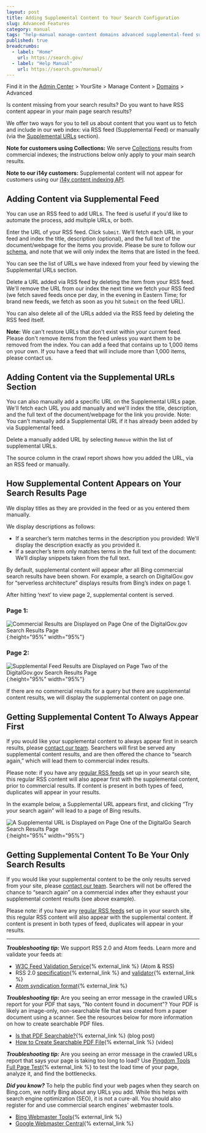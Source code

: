 ```yaml
---
layout: post
title: Adding Supplemental Content to Your Search Configuration
slug: Advanced Features
category: manual
tags: "help-manual manage-content domains advanced supplemental-feed supplemental-urls"
published: true
breadcrumbs:
  - label: "Home"
    url: https://search.gov/
  - label: "Help Manual"
    url: https://search.gov/manual/
---
```


Find it in the [Admin Center](https://search.usa.gov/sites/) > YourSite > Manage Content > [Domains](https://search.gov/manual/domains.html) > Advanced

Is content missing from your search results? Do you want to have RSS content appear in your main page search results?

We offer two ways for you to tell us about content that you want us to fetch and include in our web index: via RSS feed (Supplemental Feed) or manually (via the [Supplemental URLs](#supplemental-urls) section).

**Note for customers using Collections:** We serve [Collections](https://search.gov/manual/collections.html) results from commercial indexes; the instructions below only apply to your main search results.

**Note to our i14y customers:** Supplemental content will not appear for customers using our [i14y content indexing API](https://search.gov/developer/i14y.html).

## Adding Content via Supplemental Feed

You can use an RSS feed to add URLs. The feed is useful if you'd like to automate the process, add multiple URLs, or both.

Enter the URL of your RSS feed. Click `Submit`. We'll fetch each URL in your feed and index the title, description (optional), and the full text of the document/webpage for the items you provide. Please be sure to follow our [schema](https://search.gov/manual/rss.html), and note that we will only index the items that are listed in the feed. 

You can see the list of URLs we have indexed from your feed by viewing the Supplemental URLs section.

Delete a URL added via RSS feed by deleting the item from your RSS feed. We'll remove the URL from our index the next time we fetch your RSS feed (we fetch saved feeds once per day, in the evening in Eastern Time; for brand new feeds, we fetch as soon as you hit `Submit` on the feed URL).

You can also delete all of the URLs added via the RSS feed by deleting the RSS feed itself.

**Note:** We can't restore URLs that don't exist within your current feed. Please don't remove items from the feed unless you want them to be removed from the index. You can add a feed that contains up to 1,000 items on your own. If you have a feed that will include more than 1,000 items, please contact us.

## Adding Content via the Supplemental URLs Section

You can also manually add a specific URL on the Supplemental URLs page. We'll fetch each URL you add manually and we'll index the title, description, and the full text of the document/webpage for the link you provide. Note: You can’t manually add a Supplemental URL if it has already been added by via Supplemental feed.

Delete a manually added URL by selecting `Remove` within the list of supplemental URLs.

The source column in the crawl report shows how you added the URL, via an RSS feed or manually. 

## How Supplemental Content Appears on Your Search Results Page

We display titles as they are provided in the feed or as you entered them manually.

We display descriptions as follows: 

* If a searcher’s term matches terms in the description you provided: We'll display the description exactly as you provided it.
* If a searcher’s term only matches terms in the full text of the document: We’ll display snippets taken from the full text.

By default, supplemental content will appear after all Bing commercial search results have been shown. For example, a search on DigitalGov.gov for “serverless architecture” displays results from Bing’s index on page 1.

After hitting ‘next’ to view page 2, supplemental content is served.

### Page 1:

![Commercial Results are Displayed on Page One of the DigitalGov.gov Search Results Page](https://search.gov/img/Commercial-Results-First-Page-1.png){:height="95%" width="95%"}

### Page 2: 

![Supplemental Feed Results are Displayed on Page Two of the DigitalGov.gov Search Results Page](https://search.gov/img/Commercial-Results-First-Page-2.png){:height="95%" width="95%"}

If there are no commercial results for a query but there are supplemental content results, we will display the supplemental content on page one.

## Getting Supplemental Content To Always Appear First

If you would like your supplemental content to always appear first in search results, please [contact our team](mailto:search@suppot.digitalgov.gov). Searchers will first be served any supplemental content results, and are then offered the chance to “search again,” which will lead them to commercial index results. 

Please note: if you have any [regular RSS feeds](https://search.gov/manual/rss.html) set up in your search site, this regular RSS content will also appear first with the supplemental content, prior to commercial results. If content is present in both types of feed, duplicates will appear in your results.

In the example below, a Supplemental URL appears first, and clicking “Try your search again” will lead to a page of Bing results. 

![A Supplemental URL is Displayed on Page One of the DigitalGo Search Search Results Page](https://search.gov/img/Supplemental-Content-First-Example.png){:height="95%" width="95%"}

## Getting Supplemental Content To Be Your Only Search Results

If you would like your supplemental content to be the only results served from your site, please [contact our team](mailto:search@suppot.digitalgov.gov). Searchers will not be offered the chance to “search again” on a commercial index after they exhaust your supplemental content results (see above example). 

Please note: if you have any [regular RSS feeds](https://search.gov/manual/rss.html) set up in your search site, this regular RSS content will also appear with the supplemental content. If content is present in both types of feed, duplicates will appear in your results.

---

***Troubleshooting tip:*** We support RSS 2.0 and Atom feeds. Learn more and validate your feeds at:

* [W3C Feed Validation Service](https://validator.w3.org/feed/){% external_link %} (Atom & RSS)
* RSS 2.0 [specification](http://www.rssboard.org/rss-specification){% external_link %} and [validator](http://www.rssboard.org/rss-validator/){% external_link %}
* [Atom syndication format](https://atomenabled.org/developers/syndication/){% external_link %}

***Troubleshooting tip:*** Are you seeing an error message in the crawled URLs report for your PDF that says, "No content found in document"? Your PDF is likely an image-only, non-searchable file that was created from a paper document using a scanner. See the resources below for more information on how to create searchable PDF files.

* [Is that PDF Searchable?](https://blogs.adobe.com/acrolaw/2007/02/is_that_pdf_sea/){% external_link %} (blog post)
* [How to Create Searchable PDF File](https://acrobatusers.com/tutorials/how-to-create-a-searchable-pdf-file){% external_link %} (video)

***Troubleshooting tip:*** Are you seeing an error message in the crawled URLs report that says your page is taking too long to load? Use [Pingdom Tools Full Page Test](https://tools.pingdom.com/fpt/){% external_link %} to test the load time of your page, analyze it, and find the bottlenecks.

***Did you know?*** To help the public find your web pages when they search on Bing.com, we notify Bing about any URLs you add. While this helps with search engine optimization (SEO), it is not a cure-all. You should also register for and use commercial search engines' webmaster tools.

* [Bing Webmaster Tools](https://www.bing.com/toolbox/webmaster){% external_link %}
* [Google Webmaster Central](https://www.google.com/webmasters/tools/home?hl=en){% external_link %}
